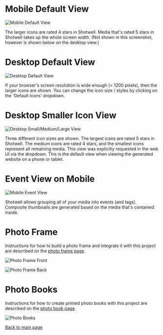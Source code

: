 # Mobile Default View

![Mobile Default View](mobile-default-view-small.png?raw=1)

The larger icons are rated 4 stars in Shotwell. Media that's rated 5 stars in
Shotwell takes up the whole screen width. (Not shown in this screenshot, however
is shown below on the desktop view.)

# Desktop Default View

![Desktop Default View](desktop-default-view-small.png?raw=1)

If your browser's screen resolution is wide enough (> 1200 pixels), then the
larger icons are shown. You can change the icon size / styles by clicking on the
'Default Icons' dropdown.

# Desktop Smaller Icon View
 
![Desktop Small/Medium/Large View](desktop-small-medium-large-view-small.png?raw=1)

Three different icon sizes are shown. The largest icons are rated 5 stars in Shotwell.
The medium icons are rated 4 stars, and the smallest icons represent all remaining
media. This view was explicitly requested in the web UI via the dropdown. This is the
default view when viewing the generated website on a phone or tablet.

# Event View on Mobile

![Mobile Event View](mobile-event-view-small.png?raw=1)

Shotwell allows grouping all of your media into events (and tags). Composite thumbnails
are generated based on the media that's contained inside.

# Photo Frame

Instructions for how to build a photo frame and integrate it with this project are
described on the [photo frame page](../photoframe/README.md).

![Photo Frame Front](photoframe-front.jpg?raw=1)

![Photo Frame Back](photoframe-back.jpg?raw=1)

# Photo Books

Instructions for how to create printed photo books with this project are described on
the [photo book page](../photobook-helper/README.md).

![Photo Books](photobooks.jpg?raw=1)

[Back to main page](../README.md)
